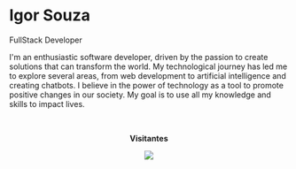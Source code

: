 # Igor Souza

FullStack Developer

I'm an enthusiastic software developer, driven by the passion to create solutions that can transform the world. My technological journey has led me to explore several areas, from web development to artificial intelligence and creating chatbots. I believe in the power of technology as a tool to promote positive changes in our society. My goal is to use all my knowledge and skills to impact lives.

 <div align="center">
<br><p align="centre"><b>Visitantes</b></p>  
<p align="center"><img align="center" src="https://profile-counter.glitch.me/{alonefps}/count.svg" /></p> 
<br>
</div>
